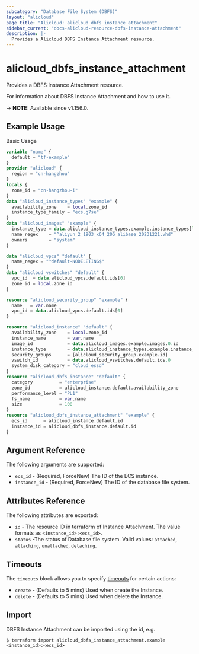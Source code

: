 ```yaml
---
subcategory: "Database File System (DBFS)"
layout: "alicloud"
page_title: "Alicloud: alicloud_dbfs_instance_attachment"
sidebar_current: "docs-alicloud-resource-dbfs-instance-attachment"
description: |-
  Provides a Alicloud DBFS Instance Attachment resource.
---
```


# alicloud_dbfs_instance_attachment

Provides a DBFS Instance Attachment resource.

For information about DBFS Instance Attachment and how to use it.

-> **NOTE:** Available since v1.156.0.

## Example Usage

Basic Usage

```terraform
variable "name" {
  default = "tf-example"
}
provider "alicloud" {
  region = "cn-hangzhou"
}
locals {
  zone_id = "cn-hangzhou-i"
}
data "alicloud_instance_types" "example" {
  availability_zone    = local.zone_id
  instance_type_family = "ecs.g7se"
}
data "alicloud_images" "example" {
  instance_type = data.alicloud_instance_types.example.instance_types[length(data.alicloud_instance_types.example.instance_types) - 1].id
  name_regex    = "^aliyun_2_1903_x64_20G_alibase_20231221.vhd"
  owners        = "system"
}

data "alicloud_vpcs" "default" {
  name_regex = "^default-NODELETING$"
}
data "alicloud_vswitches" "default" {
  vpc_id  = data.alicloud_vpcs.default.ids[0]
  zone_id = local.zone_id
}

resource "alicloud_security_group" "example" {
  name   = var.name
  vpc_id = data.alicloud_vpcs.default.ids[0]
}

resource "alicloud_instance" "default" {
  availability_zone    = local.zone_id
  instance_name        = var.name
  image_id             = data.alicloud_images.example.images.0.id
  instance_type        = data.alicloud_instance_types.example.instance_types[length(data.alicloud_instance_types.example.instance_types) - 1].id
  security_groups      = [alicloud_security_group.example.id]
  vswitch_id           = data.alicloud_vswitches.default.ids.0
  system_disk_category = "cloud_essd"
}
resource "alicloud_dbfs_instance" "default" {
  category          = "enterprise"
  zone_id           = alicloud_instance.default.availability_zone
  performance_level = "PL1"
  fs_name           = var.name
  size              = 100
}
resource "alicloud_dbfs_instance_attachment" "example" {
  ecs_id      = alicloud_instance.default.id
  instance_id = alicloud_dbfs_instance.default.id
}
```

## Argument Reference

The following arguments are supported:

* `ecs_id` - (Required, ForceNew) The ID of the ECS instance.
* `instance_id` - (Required, ForceNew) The ID of the database file system.

## Attributes Reference

The following attributes are exported:

* `id` - The resource ID in terraform of Instance Attachment. The value formats as `<instance_id>:<ecs_id>`.
* `status` -The status of Database file system. Valid values: `attached`, `attaching`, `unattached`, `detaching`.

## Timeouts

The `timeouts` block allows you to specify [timeouts](https://www.terraform.io/docs/configuration-0-11/resources.html#timeouts) for certain actions:

* `create` - (Defaults to 5 mins) Used when create the Instance.
* `delete` - (Defaults to 5 mins) Used when delete the Instance.

## Import

DBFS Instance Attachment can be imported using the id, e.g.

```shell
$ terraform import alicloud_dbfs_instance_attachment.example <instance_id>:<ecs_id>
```
